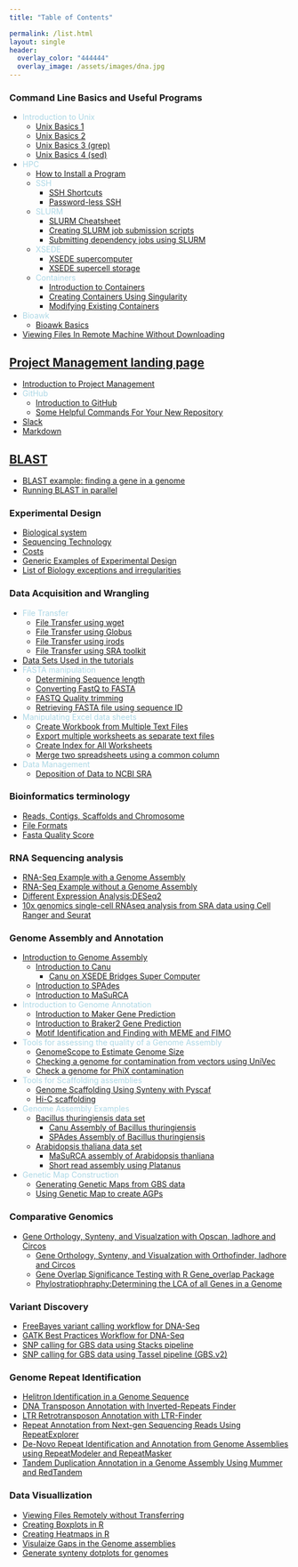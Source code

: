 ```yaml
---
title: "Table of Contents"

permalink: /list.html
layout: single
header:
  overlay_color: "444444"
  overlay_image: /assets/images/dna.jpg
---
```


### Command Line Basics and Useful Programs
* <span style="color:lightblue">Introduction to Unix</span>
  * [Unix Basics 1](../Appendix/Unix/unix-basics-1.md)  
  * [Unix Basics 2](../Appendix/Unix/unix-basics-2admin.md)
  * [Unix Basics 3 (grep)](../Appendix/Unix/unix-basics-3grep.md)
  * [Unix Basics 4 (sed)](../Appendix/Unix/unix-basics-4sed.md)
* <span style="color:lightblue">HPC</span>
  * [How to Install a Program](../Appendix/HPC/guide-for-installing-various-types-of-programs-in-linux.md)
  * <span style="color:lightblue">SSH</span>
    * [SSH Shortcuts](../Appendix/HPC/ssh-shortcuts.md)
    * [Password-less SSH](../Appendix/HPC/password-less-ssh-login.md)
  * <span style="color:lightblue">SLURM</span>
    * [SLURM Cheatsheet](../Appendix/HPC/SLURM/slurm-cheatsheat.md)
    * [Creating SLURM job submission scripts](../Appendix/HPC/SLURM/creating-slurm-job-submission-scripts-for-condo.md)
    * [Submitting dependency jobs using SLURM](../Appendix/HPC/SLURM/submitting-dependency-jobs-using-slurm.md)
  * <span style="color:lightblue">XSEDE</span>
    * [XSEDE supercomputer](../Appendix/HPC/xsede/xsede.md)
    * [XSEDE supercell storage](../Appendix/HPC/xsede/using-psc-supercell-storage-for-bridges-and-greenfield.md)
  * <span style="color:lightblue">Containers</span>
    * [Introduction to Containers](../Appendix/HPC/Containers/Intro_Singularity.md)
    * [Creating Containers Using Singularity](../Appendix/HPC/Containers/creatingContainers.md)
    * [Modifying Existing Containers](../Appendix/HPC/Containers/modifyingExistingContainers.md)
* <span style="color:lightblue">Bioawk</span>
  * [Bioawk Basics](../Appendix/Unix/bioawk-basics.md)
* [Viewing Files In Remote Machine Without Downloading](../Appendix/HPC/viewing-files-in-remote-machine-without-downloading-locally.md)

## [Project Management landing page](https://isugenomics.github.io/bioinformatics-workbook/projectManagement/projectManagement_index)
* [Introduction to Project Management](https://isugenomics.github.io/bioinformatics-workbook/projectManagement/Intro_projectManagement)
* <span style="color:lightblue">GitHub</span>
  * [Introduction to GitHub](../Appendix/github/introgithub.md)
  * [Some Helpful Commands For Your New Repository](../Appendix/github/github2.md)
* [Slack](../Appendix/slack.md)
* [Markdown](../Appendix/Markdown.md)


## [BLAST](../dataAnalysis/blast/blast_index.md)

* [BLAST example: finding a gene in a genome](../dataAnalysis/blast/blastExample.md)
* [Running BLAST in parallel](../dataAnalysis/blast/running-blast-jobs-in-parallel.md)

### Experimental Design
* [Biological system](../experimentalDesign/bio_sys.md)
* [Sequencing Technology](../experimentalDesign/sequencingTechnology.md)
* [Costs](../experimentalDesign/costs.md)
* [Generic Examples of Experimental Design](../experimentalDesign/eD_genericExamples.md)
* [List of Biology exceptions and irregularities](../Appendix/biology_tidbits.md)

### Data Acquisition and Wrangling
* <span style="color:lightblue">File Transfer</span>
  * [File Transfer using wget](../dataAcquisition/fileTransfer/downloading-files-via-wget.md)
  * [File Transfer using Globus](../dataAcquisition/fileTransfer/file-transfer-using-globus-connect-personal-gcp.md)
  * [File Transfer using irods](../dataAcquisition/fileTransfer/getting-data-from-iplant-via-irods.md)
  * [File Transfer using SRA toolkit](../dataAcquisition/fileTransfer/sra.md)
* [Data Sets Used in the tutorials](../dataAcquisition/dataSets.md)
* <span style="color:lightblue">FASTA manipulation</span>
  * [Determining Sequence length](../dataWrangling/fastaq-manipulations/calculate-sequence-lengths-in-a-fasta-file.md)
  * [Converting FastQ to FASTA](../dataWrangling/fastaq-manipulations/converting-fastq-format-to-fasta.md)
  * [FASTQ Quality trimming](../dataWrangling/fastaq-manipulations/fastq-quality-trimming.md)
  * [Retrieving FASTA file using sequence ID](../dataWrangling/fastaq-manipulations/retrieve-fasta-sequences-using-sequence-ids.md)
* <span style="color:lightblue">Manipulating Excel data sheets</span>
  * [Create Workbook from Multiple Text Files](../dataWrangling/microsoftExcel/import-multiple-text-files-as-separate-worksheets-in-excel.md)
  * [Export multiple worksheets as separate text files ](../dataWrangling/microsoftExcel/export-multiple-worksheets-as-separate-text-files-in-excel.md)
  * [Create Index for All Worksheets](../dataWrangling/microsoftExcel/generate-index-sheet-linking-all-spreadsheets-in-excel.md)
  * [Merge two spreadsheets using a common column](../dataWrangling/microsoftExcel/Merge_two_spreadsheets_using_a_common_column_in_Excel.md)
* <span style="color:lightblue">Data Management</span>
  * [Deposition of Data to NCBI SRA](../dataWrangling/NCBI_Data_Submission.md)

### Bioinformatics terminology
* [Reads, Contigs, Scaffolds and Chromosome](../introduction/dataTerminology.md)
* [File Formats](../introduction/fileFormats.md)
* [Fasta Quality Score](../introduction/fastqquality-score-encoding.md)

### RNA Sequencing analysis
* [RNA-Seq Example with a Genome Assembly](../dataAnalysis/RNA-Seq/RNA-SeqIntro/RNAseq-using-a-genome.md)
* [RNA-Seq Example without a Genome Assembly](../dataAnalysis/RNA-Seq/RNA-SeqIntro/RNAseq-without-a-genome.md)
* [Different Expression Analysis:DESeq2](../dataAnalysis/RNA-Seq/RNA-SeqIntro/Differential-Expression-Analysis.md)
* [10x genomics single-cell RNAseq analysis from SRA data using Cell Ranger and Seurat](../dataAnalysis/RNA-Seq/Single_Cell_RNAseq/Chromium_Cell_Ranger.md)


### Genome Assembly and Annotation

* <span style="color:lightblue">[Introduction to Genome Assembly](../dataAnalysis/GenomeAssembly/Intro_GenomeAssembly.md)</span>
    * [Introduction to Canu](../dataAnalysis/GenomeAssembly/Assemblers/canu.md)
      * [Canu on XSEDE Bridges Super Computer](../dataAnalysis/GenomeAssembly/BT/BT_Canu_bridges.md)
    * [Introduction to SPAdes](../dataAnalysis/GenomeAssembly/Assemblers/spades.md)
    * [Introduction to MaSuRCA](../dataAnalysis/GenomeAssembly/Assemblers/MaSuRCA.md)
* <span style="color:lightblue">Introduction to Genome Annotation</span>
    * [Introduction to Maker Gene Prediction](../dataAnalysis/GenomeAnnotation/Intro_To_Maker.md)
    * [Introduction to Braker2 Gene Prediction](../dataAnalysis/GenomeAnnotation/Intro_to_Braker2.md)
    * [Motif Identification and Finding with MEME and FIMO](../dataAnalysis/GenomeAnnotation/MEME_Motif_Finding_In_Genomes.md)  
* <span style="color:lightblue">Tools for assessing the quality of a Genome Assembly</span>
    * [GenomeScope to Estimate Genome Size](../dataAnalysis/GenomeAssembly/genomescope.md)
    * [Checking a genome for contamination from vectors using UniVec](../dataAnalysis/GenomeAssembly/univecContaminationCheck.md)
    * [Check a genome for PhiX contamination](../dataAnalysis/GenomeAssembly/PhiXContaminationCheck.md)
* <span style="color:lightblue">Tools for Scaffolding assemblies</span>  
    * [Genome Scaffolding Using Synteny with Pyscaf](../dataAnalysis/GenomeAssembly/Pyscaf_Synteny_Scaffolding.md)
    * [Hi-C scaffolding](../dataAnalysis/GenomeAssembly/Hybrid/Scaffolding_with_HiC_Juicer.md)
* <span style="color:lightblue">Genome Assembly Examples</span>
  * [Bacillus thuringiensis data set](../dataAnalysis/GenomeAssembly/BT/BT_background.md)
    * [Canu Assembly of Bacillus thuringiensis](../dataAnalysis/GenomeAssembly/BT/BT_Canu.md)
    * [SPAdes Assembly of Bacillus thuringiensis](../dataAnalysis/GenomeAssembly/BT/BT_spades.md)
  * [Arabidopsis thaliana data set](../dataAnalysis/GenomeAssembly/Arabidopsis/Arabidopsis_background.md)
    * [MaSuRCA assembly of Arabidopsis thanliana](../dataAnalysis/GenomeAssembly/Arabidopsis/AT_MaSuRCA.md)
    * [Short read assembly using Platanus](../dataAnalysis/GenomeAssembly/Arabidopsis/AT_platanus-genome-assembly.md)
* <span style="color:lightblue">Genetic Map Construction</span>
    * [Generating Genetic Maps from GBS data](../dataAnalysis/GenomeAssembly/GeneticMaps/creating-genetic-maps.md)
    * [Using Genetic Map to create AGPs](../dataAnalysis/GenomeAssembly/GeneticMaps/scaffolding-using-genetic-maps.md)

### Comparative Genomics
* [Gene Orthology, Synteny, and Visualzation with Opscan, Iadhore and Circos](../dataAnalysis/ComparativeGenomics/Gene_Orthology_And_Synteny.md)
  * [Gene Orthology, Synteny, and Visualzation with Orthofinder, Iadhore and Circos](../dataAnalysis/ComparativeGenomics/OrthofinderSynteny.md)
  * [Gene Overlap Significance Testing with R Gene_overlap Package](../dataAnalysis/ComparativeGenomics/Gene_Category_Overlap_Fishers_exact_testing.md)  
  * [Phylostratiophraphy:Determining the LCA of all Genes in a Genome](../dataAnalysis/ComparativeGenomics/phylostratr.md)


### Variant Discovery
  * [FreeBayes variant calling workflow for DNA-Seq](../dataAnalysis/VariantCalling/freebayes-dnaseq-workflow.md)
  * [GATK Best Practices Workflow for DNA-Seq](../dataAnalysis/VariantCalling/gatk-dnaseq-best-practices-workflow.md)
  * [SNP calling for GBS data using Stacks pipeline](../dataAnalysis/VariantCalling/gbs-data-snp-calling-using-stacks.md)
  * [SNP calling for GBS data using Tassel pipeline (GBS.v2)](../dataAnalysis/VariantCalling/gbs-data-snp-calling-using-tassel.md)


### Genome Repeat Identification
* [Helitron Identification in a Genome Sequence](../dataAnalysis/ComparativeGenomics/Helitron_Scanner.md)
* [DNA Transposon Annotation with Inverted-Repeats Finder](../dataAnalysis/ComparativeGenomics/InvertedRepeatsFinderForDNATransposonAnnotation.md)
* [LTR Retrotransposon Annotation with LTR-Finder](../dataAnalysis/ComparativeGenomics/LTRFinder.md)  
* [Repeat Annotation from Next-gen Sequencing Reads Using RepeatExplorer](../dataAnalysis/ComparativeGenomics/RepeatExplorer.md)
* [De-Novo Repeat Identification and Annotation from Genome Assemblies using RepeatModeler and RepeatMasker](../dataAnalysis/ComparativeGenomics/RepeatModeler_RepeatMasker.md)
* [Tandem Duplication Annotation in a Genome Assembly Using Mummer and RedTandem](../dataAnalysis/ComparativeGenomics/Tandem_Duplication_Detection.md)

### Data Visuallization
* [Viewing Files Remotely without Transferring](../Appendix/HPC/viewing-files-in-remote-machine-without-downloading-locally.md)
* [Creating Boxplots in R](../dataWrangling/R/generate-boxplots.md)
* [Creating Heatmaps in R](../dataWrangling/R/generate_heatmaps.md)
* [Visulaize Gaps in the Genome assemblies](../dataWrangling/R/visualize-gaps-in-genomes.md)
* [Generate synteny dotplots for genomes](../dataWrangling/genome-dotplots.md)
